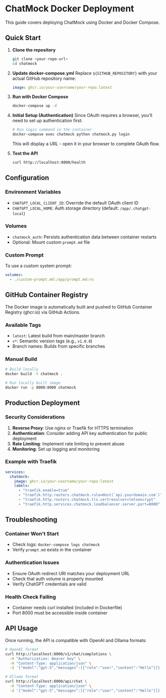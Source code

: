 # ChatMock Docker Deployment

This guide covers deploying ChatMock using Docker and Docker Compose.

## Quick Start

1. **Clone the repository**
   ```bash
   git clone <your-repo-url>
   cd chatmock
   ```

2. **Update docker-compose.yml**
   Replace `${GITHUB_REPOSITORY}` with your actual GitHub repository name:
   ```yaml
   image: ghcr.io/your-username/your-repo:latest
   ```

3. **Run with Docker Compose**
   ```bash
   docker-compose up -d
   ```

4. **Initial Setup (Authentication)**
   Since OAuth requires a browser, you'll need to set up authentication first:
   
   ```bash
   # Run login command in the container
   docker-compose exec chatmock python chatmock.py login
   ```
   
   This will display a URL - open it in your browser to complete OAuth flow.

5. **Test the API**
   ```bash
   curl http://localhost:8000/health
   ```

## Configuration

### Environment Variables

- `CHATGPT_LOCAL_CLIENT_ID`: Override the default OAuth client ID
- `CHATGPT_LOCAL_HOME`: Auth storage directory (default: `/app/.chatgpt-local`)

### Volumes

- `chatmock_auth`: Persists authentication data between container restarts
- Optional: Mount custom `prompt.md` file

### Custom Prompt

To use a custom system prompt:

```yaml
volumes:
  - ./custom-prompt.md:/app/prompt.md:ro
```

## GitHub Container Registry

The Docker image is automatically built and pushed to GitHub Container Registry (ghcr.io) via GitHub Actions.

### Available Tags

- `latest`: Latest build from main/master branch
- `v*`: Semantic version tags (e.g., `v1.0.0`)
- Branch names: Builds from specific branches

### Manual Build

```bash
# Build locally
docker build -t chatmock .

# Run locally built image
docker run -p 8000:8000 chatmock
```

## Production Deployment

### Security Considerations

1. **Reverse Proxy**: Use nginx or Traefik for HTTPS termination
2. **Authentication**: Consider adding API key authentication for public deployment
3. **Rate Limiting**: Implement rate limiting to prevent abuse
4. **Monitoring**: Set up logging and monitoring

### Example with Traefik

```yaml
services:
  chatmock:
    image: ghcr.io/your-username/your-repo:latest
    labels:
      - "traefik.enable=true"
      - "traefik.http.routers.chatmock.rule=Host(`api.yourdomain.com`)"
      - "traefik.http.routers.chatmock.tls.certresolver=letsencrypt"
      - "traefik.http.services.chatmock.loadbalancer.server.port=8000"
```

## Troubleshooting

### Container Won't Start
- Check logs: `docker-compose logs chatmock`
- Verify `prompt.md` exists in the container

### Authentication Issues
- Ensure OAuth redirect URI matches your deployment URL
- Check that auth volume is properly mounted
- Verify ChatGPT credentials are valid

### Health Check Failing
- Container needs curl installed (included in Dockerfile)
- Port 8000 must be accessible inside container

## API Usage

Once running, the API is compatible with OpenAI and Ollama formats:

```bash
# OpenAI format
curl http://localhost:8000/v1/chat/completions \
  -H "Authorization: Bearer key" \
  -H "Content-Type: application/json" \
  -d '{"model":"gpt-5","messages":[{"role":"user","content":"Hello"}]}'

# Ollama format
curl http://localhost:8000/api/chat \
  -H "Content-Type: application/json" \
  -d '{"model":"gpt-5","messages":[{"role":"user","content":"Hello"}]}'
```